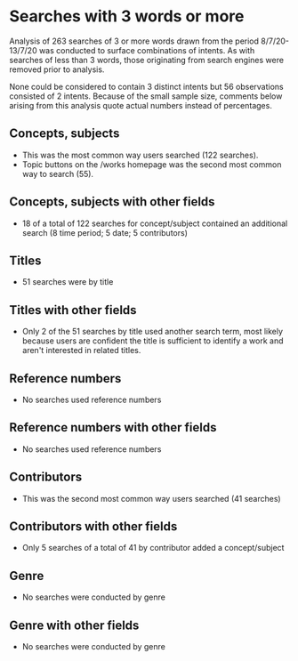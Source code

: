 # Searches with 3 words or more

Analysis of 263 searches of 3 or more words drawn from the period 8/7/20-13/7/20 was conducted to surface combinations of intents. As with searches of less than 3 words, those originating from search engines were removed prior to analysis.

None could be considered to contain 3 distinct intents but 56 observations consisted of 2 intents. Because of the small sample size, comments below arising from this analysis quote actual numbers instead of percentages.

## Concepts, subjects

* This was the most common way users searched \(122 searches\).
* Topic buttons on the /works homepage was the second most common way to search \(55\).

## Concepts, subjects with other fields

* 18 of a total of 122 searches for concept/subject contained an additional search \(8 time period; 5 date; 5 contributors\)

## Titles

* 51 searches were by title

## Titles with other fields

* Only 2 of the 51 searches by title used another search term, most likely because users are confident the title is sufficient to identify a work and aren't interested in related titles.

## Reference numbers

* No searches used reference numbers

## Reference numbers with other fields

* No searches used reference numbers

## Contributors

* This was the second most common way users searched \(41 searches\)

## Contributors with other fields

* Only 5 searches of a total of 41 by contributor added a concept/subject

## Genre

* No searches were conducted by genre 

## Genre with other fields

* No searches were conducted by genre 

